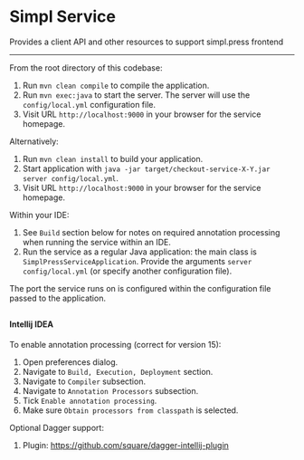 # Simpl Service

Provides a client API and other resources to support simpl.press frontend

----


From the root directory of this codebase:

1. Run `mvn clean compile` to compile the application.
1. Run `mvn exec:java` to start the server. The server will use the `config/local.yml` configuration file.
1. Visit URL `http://localhost:9000` in your browser for the service homepage.
 
Alternatively:

1. Run `mvn clean install` to build your application.
1. Start application with `java -jar target/checkout-service-X-Y.jar server config/local.yml`.
1. Visit URL `http://localhost:9000` in your browser for the service homepage.

Within your IDE:

1. See `Build` section below for notes on required annotation processing when running the service within an IDE. 
1. Run the service as a regular Java application: the main class is
`SimplPressServiceApplication`. Provide the arguments `server config/local.yml`
(or specify another configuration file).

The port the service runs on is configured within the configuration file passed to the application. 
##
#### Intellij IDEA

To enable annotation processing (correct for version 15):

1. Open preferences dialog.
1. Navigate to `Build, Execution, Deployment` section.
1. Navigate to `Compiler` subsection.
1. Navigate to `Annotation Processors` subsection.
1. Tick `Enable annotation processing`.
1. Make sure `Obtain processors from classpath` is selected.

Optional Dagger support:

1. Plugin: https://github.com/square/dagger-intellij-plugin
